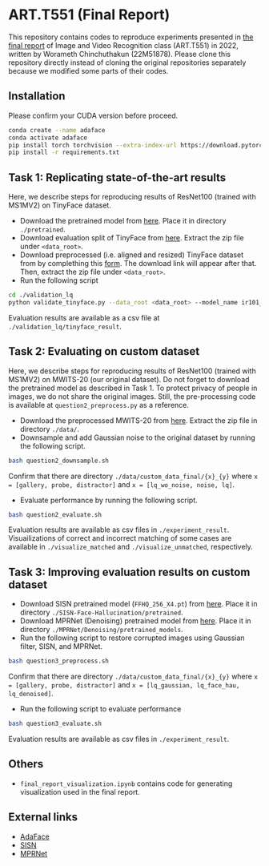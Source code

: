 # ART.T551 (Final Report)

This repository contains codes to reproduce experiments presented in [the final report](xxx) of Image and Video Recognition class (ART.T551) in 2022, written by Worameth Chinchuthakun (22M51878). Please clone this repository directly instead of cloning the original repositories separately because we modified some parts of their codes.

## Installation
Please confirm your CUDA version before proceed.

```bash
conda create --name adaface
conda activate adaface
pip install torch torchvision --extra-index-url https://download.pytorch.org/whl/cu116
pip install -r requirements.txt
```

## Task 1: Replicating state-of-the-art results
Here, we describe steps for reproducing results of ResNet100 (trained with MS1MV2) on TinyFace dataset.

- Download the pretrained model from [here](https://drive.google.com/file/d/1m757p4-tUU5xlSHLaO04sqnhvqankimN/view). Place it in directory ```./pretrained```.
- Download evaluation split of TinyFace from [here](https://qmul-tinyface.github.io/). Extract the zip file under ```<data_root>```.
- Download preprocessed (i.e. aligned and resized) TinyFace dataset from by complething this [form](https://docs.google.com/forms/d/e/1FAIpQLSc3zWLSUf3DH6F0LXhjecolZYt63EMLkGX-2sayz2WbfhbDcA/viewform). The download link will appear after that. Then, extract the zip file under ```<data_root>```.
- Run the following script
```bash
cd ./validation_lq
python validate_tinyface.py --data_root <data_root> --model_name ir101_ms1mv2
```

Evaluation results are available as a csv file at ```./validation_lq/tinyface_result```.

## Task 2: Evaluating on custom dataset
Here, we describe steps for reproducing results of ResNet100 (trained with MS1MV2) on MWITS-20 (our original dataset). Do not forget to download the pretrained model as described in Task 1. To protect privacy of people in images, we do not share the original images. Still, the pre-processing code is available at ```question2_preprocess.py``` as a reference.

- Download the preprocessed MWITS-20 from [here](https://drive.google.com/file/d/1g6l2NwJxHOoVT54WYNhN0ZwZb-dkz7n3/view?usp=sharing). Extract the zip file in directory ```./data/```.
- Downsample and add Gaussian noise to the original dataset by running the following script.
```bash
bash question2_downsample.sh
```
Confirm that there are directory ```./data/custom_data_final/{x}_{y}``` where ```x = [gallery, probe, distractor]``` and ```x = [lq_wo_noise, noise, lq]```.
- Evaluate performance by running the following script.
```bash
bash question2_evaluate.sh
```

Evaluation results are available as csv files in ```./experiment_result```. Visuailizations of correct and incorrect matching of some cases are available in ```./visualize_matched``` and ```./visualize_unmatched```, respectively.

## Task 3: Improving evaluation results on custom dataset
- Download SISN pretrained model (```FFHQ_256_X4.pt```) from [here](https://drive.google.com/drive/folders/1CX1ERx6A3C8LAe6Mj9LtQ9rUhuuHZXil). Place it in directory ```./SISN-Face-Hallucination/pretrained```.
- Download MPRNet (Denoising) pretrained model from [here](https://drive.google.com/file/d/1LODPt9kYmxwU98g96UrRA0_Eh5HYcsRw/view). Place it in directory ```./MPRNet/Denoising/pretrained_models```.
- Run the following script to restore corrupted images using Gaussian filter, SISN, and MPRNet.
```bash
bash question3_preprocess.sh
```
Confirm that there are directory ```./data/custom_data_final/{x}_{y}``` where ```x = [gallery, probe, distractor]``` and ```x = [lq_gaussian, lq_face_hau, lq_denoised]```.
- Run the following script to evaluate performance
```bash
bash question3_evaluate.sh
```
Evaluation results are available as csv files in ```./experiment_result```.

## Others
- ```final_report_visualization.ipynb``` contains code for generating visualization used in the final report.

## External links
- [AdaFace](https://github.com/mk-minchul/AdaFace)
- [SISN](https://github.com/mdswyz/SISN-Face-Hallucination#dataset)
- [MPRNet](https://github.com/swz30/MPRNet)